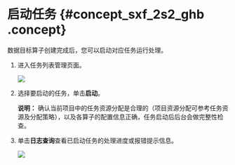 # 启动任务 {#concept_sxf_2s2_ghb .concept}

数据目标算子创建完成后，您可以启动对应任务运行处理。

1.  进入任务列表管理页面。

    ![](http://static-aliyun-doc.oss-cn-hangzhou.aliyuncs.com/assets/img/150827/155434568142253_zh-CN.png)

2.  选择要启动的任务，单击**启动**。

    **说明：** 确认当前项目中的任务资源分配是合理的（项目资源分配可参考任务资源及分配策略），以及各算子的配置信息正确，任务启动后后台会做完整性检查。

3.  单击**日志查询**查看已启动任务的处理进度或报错提示信息。

    ![](http://static-aliyun-doc.oss-cn-hangzhou.aliyuncs.com/assets/img/150827/155434568142254_zh-CN.png)


